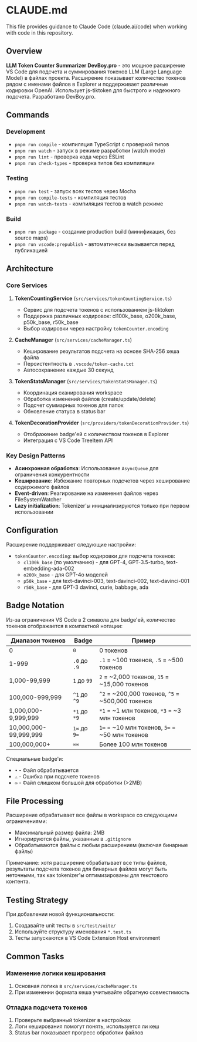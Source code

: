 # CLAUDE.md

This file provides guidance to Claude Code (claude.ai/code) when working with code in this repository.

## Overview

**LLM Token Counter Summarizer DevBoy.pro** - это мощное расширение VS Code для подсчета и суммирования токенов LLM (Large Language Model) в файлах проекта. Расширение показывает количество токенов рядом с именами файлов в Explorer и поддерживает различные кодировки OpenAI. Использует js-tiktoken для быстрого и надежного подсчета. Разработано DevBoy.pro.

## Commands

### Development
- `pnpm run compile` - компиляция TypeScript с проверкой типов
- `pnpm run watch` - запуск в режиме разработки (watch mode)
- `pnpm run lint` - проверка кода через ESLint
- `pnpm run check-types` - проверка типов без компиляции

### Testing
- `pnpm run test` - запуск всех тестов через Mocha
- `pnpm run compile-tests` - компиляция тестов
- `pnpm run watch-tests` - компиляция тестов в watch режиме

### Build
- `pnpm run package` - создание production build (минификация, без source maps)
- `pnpm run vscode:prepublish` - автоматически вызывается перед публикацией

## Architecture

### Core Services

1. **TokenCountingService** (`src/services/tokenCountingService.ts`)
   - Сервис для подсчета токенов с использованием js-tiktoken
   - Поддержка различных кодировок: cl100k_base, o200k_base, p50k_base, r50k_base
   - Выбор кодировки через настройку `tokenCounter.encoding`

2. **CacheManager** (`src/services/cacheManager.ts`)
   - Кеширование результатов подсчета на основе SHA-256 хеша файла
   - Персистентность в `.vscode/token-cache.txt`
   - Автосохранение каждые 30 секунд

3. **TokenStatsManager** (`src/services/tokenStatsManager.ts`)
   - Координация сканирования workspace
   - Обработка изменений файлов (create/update/delete)
   - Подсчет суммарных токенов для папок
   - Обновление статуса в status bar

4. **TokenDecorationProvider** (`src/providers/tokenDecorationProvider.ts`)
   - Отображение badge'ей с количеством токенов в Explorer
   - Интеграция с VS Code TreeItem API

### Key Design Patterns

- **Асинхронная обработка**: Использование `AsyncQueue` для ограничения конкурентности
- **Кеширование**: Избежание повторных подсчетов через хеширование содержимого файлов
- **Event-driven**: Реагирование на изменения файлов через FileSystemWatcher
- **Lazy initialization**: Tokenizer'ы инициализируются только при первом использовании

## Configuration

Расширение поддерживает следующие настройки:
- `tokenCounter.encoding`: выбор кодировки для подсчета токенов:
  - `cl100k_base` (по умолчанию) - для GPT-4, GPT-3.5-turbo, text-embedding-ada-002
  - `o200k_base` - для GPT-4o моделей
  - `p50k_base` - для text-davinci-003, text-davinci-002, text-davinci-001
  - `r50k_base` - для GPT-3 davinci, curie, babbage, ada

## Badge Notation

Из-за ограничения VS Code в 2 символа для badge'ей, количество токенов отображается в компактной нотации:

| Диапазон токенов | Badge | Пример |
|------------------|-------|---------|
| 0 | `0` | 0 токенов |
| 1-999 | `.0` до `.9` | `.1` = ~100 токенов, `.5` = ~500 токенов |
| 1,000-99,999 | `1` до `99` | `2` = ~2,000 токенов, `15` = ~15,000 токенов |
| 100,000-999,999 | `^1` до `^9` | `^2` = ~200,000 токенов, `^5` = ~500,000 токенов |
| 1,000,000-9,999,999 | `*1` до `*9` | `*1` = ~1 млн токенов, `*3` = ~3 млн токенов |
| 10,000,000-99,999,999 | `1∞` до `9∞` | `1∞` = ~10 млн токенов, `5∞` = ~50 млн токенов |
| 100,000,000+ | `∞∞` | Более 100 млн токенов |

Специальные badge'и:

- `•` - Файл обрабатывается
- `⚠` - Ошибка при подсчете токенов
- `∞` - Файл слишком большой для обработки (>2MB)

## File Processing

Расширение обрабатывает все файлы в workspace со следующими ограничениями:
- Максимальный размер файла: 2MB
- Игнорируются файлы, указанные в `.gitignore`
- Обрабатываются файлы с любым расширением (включая бинарные файлы)

Примечание: хотя расширение обрабатывает все типы файлов, результаты подсчета токенов для бинарных файлов могут быть неточными, так как tokenizer'ы оптимизированы для текстового контента.

## Testing Strategy

При добавлении новой функциональности:
1. Создавайте unit тесты в `src/test/suite/`
2. Используйте структуру именования `*.test.ts`
3. Тесты запускаются в VS Code Extension Host environment

## Common Tasks

### Изменение логики кеширования
1. Основная логика в `src/services/cacheManager.ts`
2. При изменении формата кеша учитывайте обратную совместимость

### Отладка подсчета токенов
1. Проверьте выбранный tokenizer в настройках
2. Логи кеширования помогут понять, используется ли кеш
3. Status bar показывает прогресс обработки файлов